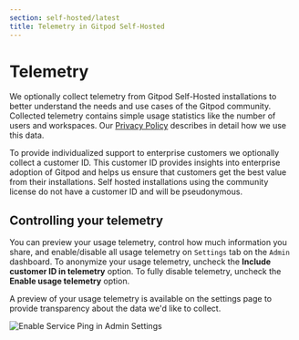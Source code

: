 ```yaml
---
section: self-hosted/latest
title: Telemetry in Gitpod Self-Hosted
---
```


<script context="module">
  export const prerender = true;
</script>

# Telemetry

We optionally collect telemetry from Gitpod Self-Hosted installations to better understand the needs and use cases of the Gitpod community. Collected telemetry contains simple usage statistics like the number of users and workspaces. Our [Privacy Policy](https://www.gitpod.io/privacy) describes in detail how we use this data.

To provide individualized support to enterprise customers we optionally collect a customer ID. This customer ID provides insights into enterprise adoption of Gitpod and helps us ensure that customers get the best value from their installations. Self hosted installations using the community license do not have a customer ID and will be pseudonymous.

## Controlling your telemetry

You can preview your usage telemetry, control how much information you share, and enable/disable all usage telemetry on `Settings` tab on the `Admin` dashboard. To anonymize your usage telemetry, uncheck the **Include customer ID in telemetry** option. To fully disable telemetry, uncheck the **Enable usage telemetry** option.

A preview of your usage telemetry is available on the settings page to provide transparency about the data we'd like to collect.

![Enable Service Ping in Admin Settings](../../../static/images/docs/self-hosted/telemetry-setting.png)
